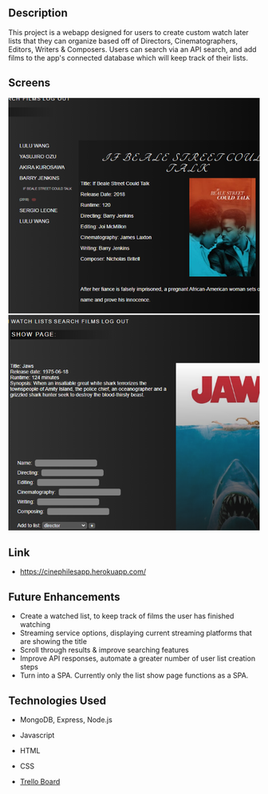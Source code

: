 ## Description
 This project is a webapp designed for users to create custom watch later lists that they can organize based off of Directors, Cinematographers, Editors, Writers & Composers.  Users can search via an API search, and add films to the app's connected database which will keep track of their lists.
 
## Screens
![showpage](public/images/screens2.png "show page") ![lists page](public/images/screens1.png "lists page")

## Link
* https://cinephilesapp.herokuapp.com/

## Future Enhancements
* Create a watched list, to keep track of films the user has finished watching
* Streaming service options, displaying current streaming platforms that are showing the title
* Scroll through results & improve searching features
* Improve API responses, automate a greater number of user list creation steps
* Turn into a SPA.  Currently only the list show page functions as a SPA.

## Technologies Used
* MongoDB, Express, Node.js
* Javascript
* HTML
* CSS




* [Trello Board](https://trello.com/b/XiAC1KjD/cinephile)
